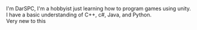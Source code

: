 I'm DarSPC, I'm a hobbyist just learning how to program games using unity. 
I have a basic understanding of C++, c#, Java, and Python.   
Very new to this

<!---
DarSPC/DarSPC is a ✨ special ✨ repository because its `README.md` (this file) appears on your GitHub profile.
You can click the Preview link to take a look at your changes.
--->

